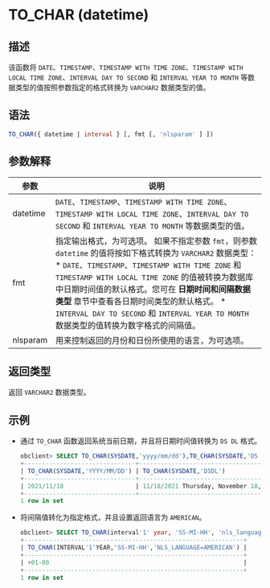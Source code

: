 TO_CHAR (datetime) 
=======================================



描述 
-----------------------

该函数将 `DATE`、`TIMESTAMP`、`TIMESTAMP WITH TIME ZONE`、`TIMESTAMP WITH LOCAL TIME ZONE`、`INTERVAL DAY TO SECOND` 和 `INTERVAL YEAR TO MONTH` 等数据类型的值按照参数指定的格式转换为 `VARCHAR2` 数据类型的值。

语法 
-----------------------

```sql
TO_CHAR({ datetime | interval } [, fmt [, 'nlsparam' ] ])
```



参数解释 
-------------------------



|    参数    |                                                                                                                                                                                                           说明                                                                                                                                                                                                           |
|----------|------------------------------------------------------------------------------------------------------------------------------------------------------------------------------------------------------------------------------------------------------------------------------------------------------------------------------------------------------------------------------------------------------------------------|
| datetime | `DATE`、`TIMESTAMP`、`TIMESTAMP WITH TIME ZONE`、`TIMESTAMP WITH LOCAL TIME ZONE`、`INTERVAL DAY TO SECOND` 和 `INTERVAL YEAR TO MONTH` 等数据类型的值。                                                                                                                                                                                                                                                                            |
| fmt      | 指定输出格式，为可选项。 如果不指定参数 `fmt`，则参数 `datetime` 的值将按如下格式转换为 `VARCHAR2` 数据类型： * `DATE`、`TIMESTAMP`、`TIMESTAMP WITH TIME ZONE` 和 `TIMESTAMP WITH LOCAL TIME ZONE` 的值被转换为数据库中日期时间值的默认格式。您可在 **日期时间和间隔数据类型** 章节中查看各日期时间类型的默认格式。   * `INTERVAL DAY TO SECOND` 和 `INTERVAL YEAR TO MONTH` 数据类型的值转换为数字格式的间隔值。    |
| nlsparam | 用来控制返回的月份和日份所使用的语言，为可选项。                                                                                                                                                                                                                                                                                                                                                                                               |



返回类型 
-------------------------

返回 `VARCHAR2` 数据类型。

示例 
-----------------------

* 通过 `TO_CHAR` 函数返回系统当前日期，并且将日期时间值转换为 `DS DL` 格式。

  ```sql
  obclient> SELECT TO_CHAR(SYSDATE,'yyyy/mm/dd'),TO_CHAR(SYSDATE,'DS DL') FROM DUAL;
  +-------------------------------+----------------------------------------+
  | TO_CHAR(SYSDATE,'YYYY/MM/DD') | TO_CHAR(SYSDATE,'DSDL')                |
  +-------------------------------+----------------------------------------+
  | 2021/11/18                    | 11/18/2021 Thursday, November 18, 2021 |
  +-------------------------------+----------------------------------------+
  1 row in set
  ```

  

* 将间隔值转化为指定格式，并且设置返回语言为 `AMERICAN`。

  ```sql
  obclient> SELECT TO_CHAR(interval'1' year, 'SS-MI-HH', 'nls_language = AMERICAN') FROM DUAL;
  +-------------------------------------------------------------+
  | TO_CHAR(INTERVAL'1'YEAR,'SS-MI-HH','NLS_LANGUAGE=AMERICAN') |
  +-------------------------------------------------------------+
  | +01-00                                                      |
  +-------------------------------------------------------------+
  1 row in set
  ```

  



